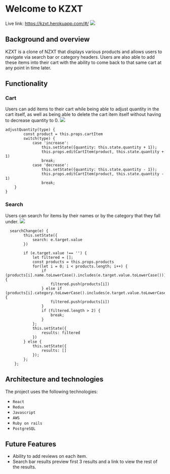 # Welcome to KZXT
Live link: https://kzxt.herokuapp.com/#/
![](https://user-images.githubusercontent.com/95385874/161304314-607b571f-a2d1-48ed-87e3-4e0dd91ba75b.png)

## Background and overview
KZXT is a clone of NZXT that displays various products and allows users to navigate via search bar or category headers. Users are also able to add these items into their cart with the ability to come back to that same cart at any point in time later.
## Functionality

### Cart
Users can add items to their cart while being able to adjust quantity in the cart itself, as well as being able to delete the cart item itself without having to decrease quantity to 0.
![](https://user-images.githubusercontent.com/95385874/165189766-74c7f6c5-9c10-4469-a747-68d7e86007c7.gif)

```
adjustQuantity(type) {
        const product = this.props.cartItem
        switch(type) {
            case 'increase':
                this.setState({quantity: this.state.quantity + 1});
                this.props.editCartItem(product, this.state.quantity + 1)
                break;
            case 'decrease':
                this.setState({quantity: this.state.quantity - 1});
                this.props.editCartItem(product, this.state.quantity - 1)
                break;
    }
}

```

### Search
Users can search for items by their names or by the category that they fall under.
![](https://user-images.githubusercontent.com/95385874/165189703-a004482f-8740-42b9-bac8-6065d826d07f.gif)

```
  searchChange(e) {
        this.setState({
            search: e.target.value
        })

        if (e.target.value !== '') {
            let filtered = [];
            const products = this.props.products
            for(let i = 0; i < products.length; i++) {
                if (products[i].name.toLowerCase().includes(e.target.value.toLowerCase())) {
                    filtered.push(products[i])
                } else if (products[i].category.toLowerCase().includes(e.target.value.toLowerCase())) {
                    filtered.push(products[i])
                }
                if (filtered.length > 2) {
                    break;
                }
            };
            this.setState({
                results: filtered
            })
        } else {
            this.setState({
                results: []
            });
        };
    };
```

## Architecture and technologies
The project uses the following technologies:
* `React` 
* `Redux`
* `Javascript`
* `AWS`
* `Ruby on rails`
* `PostgreSQL`

## Future Features
* Ability to add reviews on each item.
* Search bar results preview first 3 results and a link to view the rest of the results.

